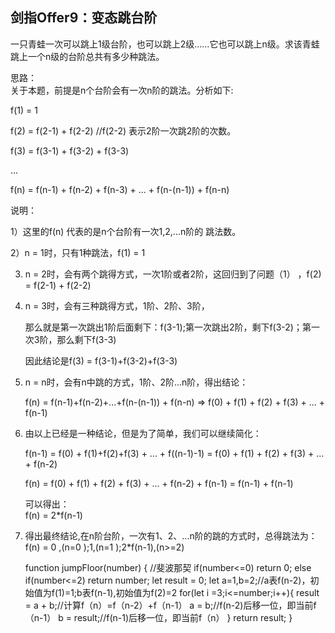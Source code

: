 ## 剑指Offer9：变态跳台阶
一只青蛙一次可以跳上1级台阶，也可以跳上2级……它也可以跳上n级。求该青蛙跳上一个n级的台阶总共有多少种跳法。

思路：  
关于本题，前提是n个台阶会有一次n阶的跳法。分析如下:  

f(1) = 1  

f(2) = f(2-1) + f(2-2)         //f(2-2) 表示2阶一次跳2阶的次数。  

f(3) = f(3-1) + f(3-2) + f(3-3)   

...  

f(n) = f(n-1) + f(n-2) + f(n-3) + ... + f(n-(n-1)) + f(n-n)   

 

说明：   

1）这里的f(n) 代表的是n个台阶有一次1,2,...n阶的 跳法数。  

2）n = 1时，只有1种跳法，f(1) = 1  

3) n = 2时，会有两个跳得方式，一次1阶或者2阶，这回归到了问题（1） ，f(2) = f(2-1) + f(2-2)   

4) n = 3时，会有三种跳得方式，1阶、2阶、3阶，  

    那么就是第一次跳出1阶后面剩下：f(3-1);第一次跳出2阶，剩下f(3-2)；第一次3阶，那么剩下f(3-3)  

    因此结论是f(3) = f(3-1)+f(3-2)+f(3-3)  

5) n = n时，会有n中跳的方式，1阶、2阶...n阶，得出结论：  

    f(n) = f(n-1)+f(n-2)+...+f(n-(n-1)) + f(n-n) => f(0) + f(1) + f(2) + f(3) + ... + f(n-1)  

    

6) 由以上已经是一种结论，但是为了简单，我们可以继续简化：  

    f(n-1) = f(0) + f(1)+f(2)+f(3) + ... + f((n-1)-1) = f(0) + f(1) + f(2) + f(3) + ... + f(n-2)  

    f(n) = f(0) + f(1) + f(2) + f(3) + ... + f(n-2) + f(n-1) = f(n-1) + f(n-1)  

    可以得出：  
    f(n) = 2*f(n-1)  

7) 得出最终结论,在n阶台阶，一次有1、2、...n阶的跳的方式时，总得跳法为：  
f(n) = 0 ,(n=0 );1,(n=1 );2*f(n-1),(n>=2)  

	function jumpFloor(number)
	{
	    //斐波那契
	    if(number<=0) return 0;
	    else if(number<=2) return number;
	    let result = 0;
	    let a=1,b=2;//a表f(n-2)，初始值为f(1)=1;b表f(n-1),初始值为f(2)=2
	    for(let i =3;i<=number;i++){
	        result = a + b;//计算f（n）=f（n-2）+f（n-1）
	        a = b;//f(n-2)后移一位，即当前f（n-1）
	        b = result;//f(n-1)后移一位，即当前f（n）
	    }
	    return result;
	}
